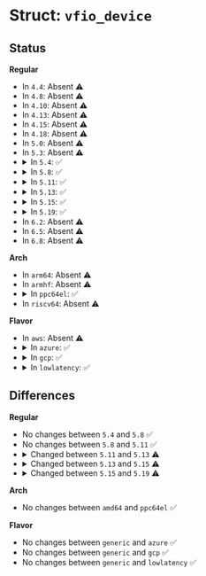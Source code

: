 # Struct: <code>vfio_device</code>

## Status
<b>Regular</b>
<ul>
<li>
In <code>4.4</code>: Absent ⚠️
</li>
<li>
In <code>4.8</code>: Absent ⚠️
</li>
<li>
In <code>4.10</code>: Absent ⚠️
</li>
<li>
In <code>4.13</code>: Absent ⚠️
</li>
<li>
In <code>4.15</code>: Absent ⚠️
</li>
<li>
In <code>4.18</code>: Absent ⚠️
</li>
<li>
In <code>5.0</code>: Absent ⚠️
</li>
<li>
In <code>5.3</code>: Absent ⚠️
</li>
<li>
<details>
<summary>In <code>5.4</code>: ✅</summary>

```c
struct vfio_device {
    struct kref kref;
    struct device *dev;
    const struct vfio_device_ops *ops;
    struct vfio_group *group;
    struct list_head group_next;
    void *device_data;
};
```
</details>
</li>
<li>
<details>
<summary>In <code>5.8</code>: ✅</summary>

```c
struct vfio_device {
    struct kref kref;
    struct device *dev;
    const struct vfio_device_ops *ops;
    struct vfio_group *group;
    struct list_head group_next;
    void *device_data;
};
```
</details>
</li>
<li>
<details>
<summary>In <code>5.11</code>: ✅</summary>

```c
struct vfio_device {
    struct kref kref;
    struct device *dev;
    const struct vfio_device_ops *ops;
    struct vfio_group *group;
    struct list_head group_next;
    void *device_data;
};
```
</details>
</li>
<li>
<details>
<summary>In <code>5.13</code>: ✅</summary>

```c
struct vfio_device {
    struct device *dev;
    const struct vfio_device_ops *ops;
    struct vfio_group *group;
    refcount_t refcount;
    struct completion comp;
    struct list_head group_next;
};
```
</details>
</li>
<li>
<details>
<summary>In <code>5.15</code>: ✅</summary>

```c
struct vfio_device {
    struct device *dev;
    const struct vfio_device_ops *ops;
    struct vfio_group *group;
    struct vfio_device_set *dev_set;
    struct list_head dev_set_list;
    refcount_t refcount;
    unsigned int open_count;
    struct completion comp;
    struct list_head group_next;
};
```
</details>
</li>
<li>
<details>
<summary>In <code>5.19</code>: ✅</summary>

```c
struct vfio_device {
    struct device *dev;
    const struct vfio_device_ops *ops;
    const struct vfio_migration_ops *mig_ops;
    struct vfio_group *group;
    struct vfio_device_set *dev_set;
    struct list_head dev_set_list;
    unsigned int migration_flags;
    struct kvm *kvm;
    refcount_t refcount;
    unsigned int open_count;
    struct completion comp;
    struct list_head group_next;
};
```
</details>
</li>
<li>
In <code>6.2</code>: Absent ⚠️
</li>
<li>
In <code>6.5</code>: Absent ⚠️
</li>
<li>
In <code>6.8</code>: Absent ⚠️
</li>
</ul>
<b>Arch</b>
<ul>
<li>
In <code>arm64</code>: Absent ⚠️
</li>
<li>
In <code>armhf</code>: Absent ⚠️
</li>
<li>
<details>
<summary>In <code>ppc64el</code>: ✅</summary>

```c
struct vfio_device {
    struct kref kref;
    struct device *dev;
    const struct vfio_device_ops *ops;
    struct vfio_group *group;
    struct list_head group_next;
    void *device_data;
};
```
</details>
</li>
<li>
In <code>riscv64</code>: Absent ⚠️
</li>
</ul>
<b>Flavor</b>
<ul>
<li>
In <code>aws</code>: Absent ⚠️
</li>
<li>
<details>
<summary>In <code>azure</code>: ✅</summary>

```c
struct vfio_device {
    struct kref kref;
    struct device *dev;
    const struct vfio_device_ops *ops;
    struct vfio_group *group;
    struct list_head group_next;
    void *device_data;
};
```
</details>
</li>
<li>
<details>
<summary>In <code>gcp</code>: ✅</summary>

```c
struct vfio_device {
    struct kref kref;
    struct device *dev;
    const struct vfio_device_ops *ops;
    struct vfio_group *group;
    struct list_head group_next;
    void *device_data;
};
```
</details>
</li>
<li>
<details>
<summary>In <code>lowlatency</code>: ✅</summary>

```c
struct vfio_device {
    struct kref kref;
    struct device *dev;
    const struct vfio_device_ops *ops;
    struct vfio_group *group;
    struct list_head group_next;
    void *device_data;
};
```
</details>
</li>
</ul>

## Differences
<b>Regular</b>
<ul>
<li>
No changes between <code>5.4</code> and <code>5.8</code> ✅
</li>
<li>
No changes between <code>5.8</code> and <code>5.11</code> ✅
</li>
<li>
<details>
<summary>Changed between <code>5.11</code> and <code>5.13</code> ⚠️</summary>
<ul>
<li>
<b>Field added. </b>
<code>refcount_t refcount</code>
</li>
<li>
<b>Field added. </b>
<code>struct completion comp</code>
</li>
<li>
<b>Field removed. </b>
<code>struct kref kref</code>
</li>
<li>
<b>Field removed. </b>
<code>void *device_data</code>
</li>
</ul>
</details>
</li>
<li>
<details>
<summary>Changed between <code>5.13</code> and <code>5.15</code> ⚠️</summary>
<ul>
<li>
<b>Field added. </b>
<code>struct vfio_device_set *dev_set</code>
</li>
<li>
<b>Field added. </b>
<code>struct list_head dev_set_list</code>
</li>
<li>
<b>Field added. </b>
<code>unsigned int open_count</code>
</li>
</ul>
</details>
</li>
<li>
<details>
<summary>Changed between <code>5.15</code> and <code>5.19</code> ⚠️</summary>
<ul>
<li>
<b>Field added. </b>
<code>const struct vfio_migration_ops *mig_ops</code>
</li>
<li>
<b>Field added. </b>
<code>unsigned int migration_flags</code>
</li>
<li>
<b>Field added. </b>
<code>struct kvm *kvm</code>
</li>
</ul>
</details>
</li>
</ul>
<b>Arch</b>
<ul>
<li>
No changes between <code>amd64</code> and <code>ppc64el</code> ✅
</li>
</ul>
<b>Flavor</b>
<ul>
<li>
No changes between <code>generic</code> and <code>azure</code> ✅
</li>
<li>
No changes between <code>generic</code> and <code>gcp</code> ✅
</li>
<li>
No changes between <code>generic</code> and <code>lowlatency</code> ✅
</li>
</ul>

